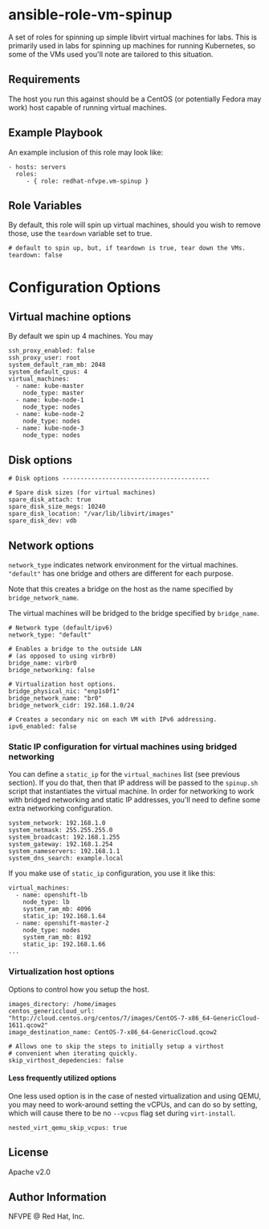 # ansible-role-vm-spinup

A set of roles for spinning up simple libvirt virtual machines for labs. This is primarily used in labs for spinning up machines for running Kubernetes, so some of the VMs used you'll note are tailored to this situation.

## Requirements

The host you run this against should be a CentOS (or potentially Fedora may work) host capable of running virtual machines.

## Example Playbook

An example inclusion of this role may look like:

    - hosts: servers
      roles:
         - { role: redhat-nfvpe.vm-spinup }

## Role Variables

By default, this role will spin up virtual machines, should you wish to remove those, use the `teardown` variable set to true.

```
# default to spin up, but, if teardown is true, tear down the VMs.
teardown: false
```

# Configuration Options

## Virtual machine options

By default we spin up 4 machines. You may

```
ssh_proxy_enabled: false
ssh_proxy_user: root
system_default_ram_mb: 2048
system_default_cpus: 4
virtual_machines:
  - name: kube-master
    node_type: master
  - name: kube-node-1
    node_type: nodes
  - name: kube-node-2
    node_type: nodes
  - name: kube-node-3
    node_type: nodes
```

## Disk options

```
# Disk options -----------------------------------------

# Spare disk sizes (for virtual machines)
spare_disk_attach: true
spare_disk_size_megs: 10240
spare_disk_location: "/var/lib/libvirt/images"
spare_disk_dev: vdb
```

## Network options

`network_type` indicates network environment for the virtual machines. `"default"` has one bridge and others are different for each purpose.

Note that this creates a bridge on the host as the name specified by `bridge_network_name`.

The virtual machines will be bridged to the bridge specified by `bridge_name`.

```
# Network type (default/ipv6)
network_type: "default"

# Enables a bridge to the outside LAN
# (as opposed to using virbr0)
bridge_name: virbr0
bridge_networking: false

# Virtualization host options.
bridge_physical_nic: "enp1s0f1"
bridge_network_name: "br0"
bridge_network_cidr: 192.168.1.0/24

# Creates a secondary nic on each VM with IPv6 addressing.
ipv6_enabled: false
```

### Static IP configuration for virtual machines using bridged networking

You can define a `static_ip` for the `virtual_machines` list (see previous
section). If you do that, then that IP address will be passed to the
`spinup.sh` script that instantiates the virtual machine. In order for
networking to work with bridged networking and static IP addresses, you'll need
to define some extra networking configuration.

```
system_network: 192.168.1.0
system_netmask: 255.255.255.0
system_broadcast: 192.168.1.255
system_gateway: 192.168.1.254
system_nameservers: 192.168.1.1
system_dns_search: example.local
```

If you make use of `static_ip` configuration, you use it like this:

```
virtual_machines:
  - name: openshift-lb
    node_type: lb
    system_ram_mb: 4096
    static_ip: 192.168.1.64
  - name: openshift-master-2
    node_type: nodes
    system_ram_mb: 8192
    static_ip: 192.168.1.66
...
```

### Virtualization host options

Options to control how you setup the host.

```
images_directory: /home/images
centos_genericcloud_url: "http://cloud.centos.org/centos/7/images/CentOS-7-x86_64-GenericCloud-1611.qcow2"
image_destination_name: CentOS-7-x86_64-GenericCloud.qcow2

# Allows one to skip the steps to initially setup a virthost
# convenient when iterating quickly.
skip_virthost_depedencies: false
```

#### Less frequently utilized options

One less used option is in the case of nested virtualization and using QEMU, 
you may need to work-around setting the vCPUs, and can do so by setting, which 
will cause there to be no `--vcpus` flag set during `virt-install`.

```
nested_virt_qemu_skip_vcpus: true
```


## License

Apache v2.0

## Author Information

NFVPE @ Red Hat, Inc.

